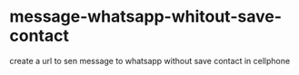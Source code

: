 # message-whatsapp-whitout-save-contact
create a url to sen message to whatsapp without save contact in cellphone
